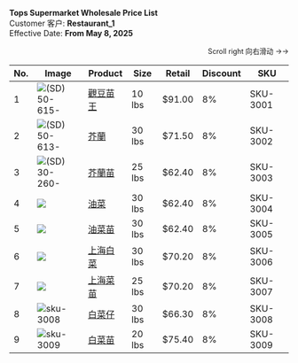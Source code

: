 **Tops Supermarket Wholesale Price List**
<br>Customer 客户: **Restaurant_1**
<br>Effective Date: **From May 8, 2025**


<p style="text-align:right; font-size:0.9em; margin-bottom:8px;">
  Scroll right 向右滑动 →→
</p>
  
| No. | Image                                                                                       | Product                                                 | Size   | Retail  | Discount | SKU       |
| --- | ------------------------------------------------------------------------------------------- | ------------------------------------------------------- | ------ | ------- | -------- | --------- |
| 1   | <img src="https://afodltd.com/wp-content/uploads/2024/07/50-615-300x225.jpg" alt="(SD)50-615-300x225" style="max-width:60px; max-height:60px;" />          | [觀豆苗王](https://mckinwholesale.ca/products/sku-3001) | 10 lbs | $91.00  | 8%       | SKU-3001  |
| 2   | <img src="https://afodltd.com/wp-content/uploads/2024/07/50-613-300x225.jpg" alt="(SD)50-613-300x225" style="max-width:60px; max-height:60px;" />          | [芥蘭](https://mckinwholesale.ca/products/sku-3002)      | 30 lbs | $71.50  | 8%       | SKU-3002  |
| 3   | <img src="https://afodltd.com/wp-content/uploads/2019/03/30-260-300x225.jpg" alt="(SD)30-260-300x225" style="max-width:60px; max-height:60px;" />          | [芥蘭苗](https://mckinwholesale.ca/products/sku-3003)    | 25 lbs | $62.40  | 8%       | SKU-3003  |
| 4   | <img src="https://afodltd.com/wp-content/uploads/2019/02/10-21...height:60px;" />          | [油菜](https://mckinwholesale.ca/products/sku-3004)      | 30 lbs | $62.40  | 8%       | SKU-3004  |
| 5   | <img src="https://afodltd.com/wp-content/uploads/2020/08/50-47...height:60px;" />          | [油菜苗](https://mckinwholesale.ca/products/sku-3005)    | 30 lbs | $62.40  | 8%       | SKU-3005  |
| 6   | <img src="https://afodltd.com/wp-content/uploads/2019/03/30-26...height:60px;" />          | [上海白菜](https://mckinwholesale.ca/products/sku-3006)  | 30 lbs | $70.20  | 8%       | SKU-3006  |
| 7   | <img src="https://afodltd.com/wp-content/uploads/2019/04/20-08...height:60px;" />          | [上海菜苗](https://mckinwholesale.ca/products/sku-3007)  | 25 lbs | $70.20  | 8%       | SKU-3007  |
| 8   | <img src="https://cdn.yoursite.com/images/sku-3008.jpg" alt="sku-3008" style="max-height:60px;" /> | [白菜仔](https://mckinwholesale.ca/products/sku-3008)    | 30 lbs | $66.30  | 8%       | SKU-3008  |
| 9   | <img src="https://cdn.yoursite.com/images/sku-3009.jpg" alt="sku-3009" style="max-height:60px;" /> | [白菜苗](https://mckinwholesale.ca/products/sku-3009)    | 20 lbs | $75.40  | 8%       | SKU-3009  |
